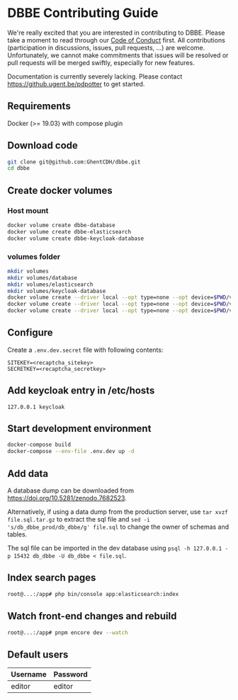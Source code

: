 # DBBE Contributing Guide

We're really excited that you are interested in contributing to DBBE. Please take a moment to read through our [Code of Conduct](CODE_OF_CONDUCT.md) first. All contributions (participation in discussions, issues, pull requests, ...) are welcome. Unfortunately, we cannot make commitments that issues will be resolved or pull requests will be merged swiftly, especially for new features.

Documentation is currently severely lacking. Please contact <https://github.ugent.be/pdpotter> to get started.

## Requirements

Docker (>= 19.03) with compose plugin

## Download code

```sh
git clone git@github.com:GhentCDH/dbbe.git
cd dbbe
```

## Create docker volumes

### Host mount

```sh
docker volume create dbbe-database
docker volume create dbbe-elasticsearch
docker volume create dbbe-keycloak-database
```

### volumes folder

```sh
mkdir volumes
mkdir volumes/database
mkdir volumes/elasticsearch
mkdir volumes/keycloak-database
docker volume create --driver local --opt type=none --opt device=$PWD/volumes/database --opt o=bind dbbe-database
docker volume create --driver local --opt type=none --opt device=$PWD/volumes/elasticsearch --opt o=bind dbbe-elasticsearch
docker volume create --driver local --opt type=none --opt device=$PWD/volumes/keycloak-database --opt o=bind dbbe-keycloak-database
```

## Configure

Create a `.env.dev.secret` file with following contents:

```text
SITEKEY=<recaptcha_sitekey>
SECRETKEY=<recaptcha_secretkey>
```

## Add keycloak entry in /etc/hosts

```text
127.0.0.1 keycloak
```

## Start development environment

```sh
docker-compose build
docker-compose --env-file .env.dev up -d
```

## Add data

A database dump can be downloaded from <https://doi.org/10.5281/zenodo.7682523>.

Alternatively, if using a data dump from the production server, use `tar xvzf file.sql.tar.gz` to extract the sql file and `sed -i 's/db_dbbe_prod/db_dbbe/g' file.sql` to change the owner of schemas and tables.

The sql file can be imported in the dev database using `psql -h 127.0.0.1 -p 15432 db_dbbe -U db_dbbe < file.sql`.

## Index search pages

```sh
root@...:/app# php bin/console app:elasticsearch:index
```

## Watch front-end changes and rebuild

```sh
root@...:/app# pnpm encore dev --watch
```

## Default users

|Username|Password|
|---|---|
|editor|editor|
